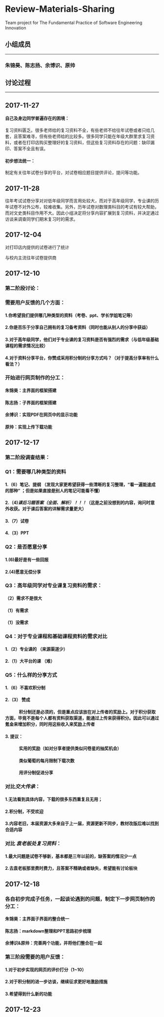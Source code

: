 # Review-Materials-Sharing
Team project for The Fundamental Practice of Software Engineering Innovation


## 小组成员
---
### 朱锦昊、陈志扬、余博识、原帅

## 讨论过程
---
## 2017-11-27
#### 自己及身边同学普遍存在的困境：
复习资料匮乏。很多老师给的复习资料不全，有些老师不给往年试卷或者只给几套，且答案难寻，但有些老师给的比较多。很多同学只能在年级大群里求复习资料，或者在打印店购买整理好的复习资料，但这些复习资料存在的问题：缺印漏印、答案不全且有误。
#### 初步想法统一：
制定有关往年试卷分享的平台，对试卷相应题目提供评论，提问等功能。

## 2017-11-28
往年考试试卷分享对对低年级同学而言用处较大，而对于高年级同学，专业课的历年试卷不对外公布，较难收集。另外，历年试卷对数理类科目的考试有较大帮助，而对文史类科目作用不大。因此小组决定将分享内容扩展到复习资料，并决定通过访谈来调查同学们期末复习时的需求。

## 2017-12-04
对打印店内提供的试卷进行了统计


与校内主流往年试卷提供商

## 2017-12-10
### 第二阶段讨论：
### 需要用户反馈的几个方面：
#### 1.你希望我们提供哪几种类型的资料（考卷、ppt、学长学姐笔记等）
#### 2.你是否乐于分享自己拥有的复习备考资料（同时也能从别人的分享中获益）
#### 3.对于高年级同学，他们对于专业课的复习资料是否有强烈的需求（与低年级基础课程的需求情况比较）
#### 4.对于资料分享平台，你赞成采用积分制的分享方式吗？（对于提高分享率有什么看法？）

### 开始进行网页制作的分工：
#### 朱锦昊：主界面的框架搭建
#### 陈志扬：子界面的框架搭建
#### 余博识：实现PDF在网页中的显示功能
#### 原帅：实现上传下载功能

## 2017-12-17
### 第二阶段调查结果：
### Q1：需要哪几种类型的资料
#### 1.（6）笔记、提纲 （发现大家更希望获得一些清晰的复习整理，“看一遍能速成的那种” ；但是如果直接是别人的笔记可能看不懂）
#### 2.（4)*课后习题答案（全面、解析）！！！*（这是之前没想到的内容，询问时意外收获。对于课后答案的详解需求量更大）
#### 3.（7）试卷
#### 4.（3）PPT

### Q2：是否愿意分享
#### 1.(6)最好是有一些回报 
#### 2.(4)愿意无偿分享

### Q3：高年级同学对专业课复习资料的需求：

#### （2）需求不是很大
#### （1）有需求
#### （1）没需求

### Q4：对于专业课程和基础课程资料的需求对比
#### 1.（2）专业课的 （来源渠道少）
#### 2.（1）大平台的课 （难）

### Q5：什么样的分享方式
#### 1.（6）不喜欢积分制 
#### 2.（3） 赞成
#### &emsp;&emsp;&emsp; 积分制还是必须的，但是重点应该放在对上传者的奖励上。对于积分获取方面，毕竟不是每个人都有资料获取渠道，能通过上传来获得积分。因此可以通过氪金来增加积分，同时用这些收入来奖励上传者
#### 3. 提议：
#### &emsp;&emsp;&emsp; 实用的奖励（如对分享者提供类似问卷星的抽奖机会）
#### &emsp;&emsp;&emsp; 类似葡萄的每月限制下载次数
#### &emsp;&emsp;&emsp; 用评分制促进分享

### 对比*交大传承*： 
#### 1.无法看到具体内容，下载的很多东西重复且无用；
#### 2.积分制，不受欢迎
#### 3.内容老旧，本届资源大多来自于上一届，资源更新不同步，教材改版后难以找到合适内容

### 对比 *袁老板处复习资料*：
#### 1.最大问题是试卷不够新，基本都是三年以前的，缺答案的情况少一点
#### 2.去袁老板那里费时费力，且答案不精确或者缺失，希望能有讨论板块

## 2017-12-18
### 各自初步完成子任务，一起谈论遇到的问题，制定下一步网页制作的分工：
#### 朱锦昊：主界面子界面的整合统一
#### 陈志扬：markdown整理和PPT思路初步梳理
#### 余博识&原帅：完善两个功能，并将他们整合在一起

### 第三阶段需要的用户反馈：
#### 1.对于初步实现的网页的评价打分（1~10）
#### 2.对于积分制的进一步访谈，继续征求更好地激励措施
#### 3.希望得到什么新的功能


## 2017-12-23
